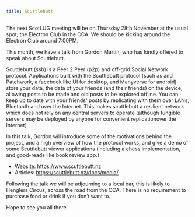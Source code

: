 ```yaml
---
title: Scuttlebutt
---
```


The next ScotLUG meeting will be on Thursday 28th November at the usual spot, the Electron Club in the CCA. We should be kicking around the Electron Club around 7:00PM.

This month, we have a talk from Gordon Martin, who has kindly offered to speak about Scuttlebutt.

Scuttlebutt (ssb) is a Peer 2 Peer (p2p) and off-grid Social Network protocol. Applications built with the Scuttlebutt protocol (such as and Patchwork, a facebook like UI for desktop, and Manyverse for android) store your data, the data of your friends (and their friends) on the device, allowing posts to be made and old posts to be explored offline. You can keep up to date with your friends' posts by replicating with them over LANs, Bluetooth and over the Internet. This makes scuttlebutt a resilient network which does not rely on any central servers to operate (although fungible servers may be deployed by anyone for convenient replicationover the Internet).

In this talk, Gordon will introduce some of the motivations behind the project, and a high overview of how the protocol works, and give a demo of some Scuttlebutt viewer applications (including a chess implementation, and good-reads like book review app.)

  * Website: https://www.scuttlebutt.nz
  * Articles: https://scuttlebutt.nz/docs/media/

Following the talk we will be adjourning to a local bar, this is likely to Henglers Circus, across the road from the CCA. There is no requirement to purchase food or drink if you don’t want to.

Hope to see you all there.
